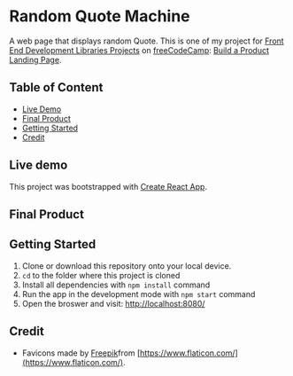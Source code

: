 # Random Quote Machine

A web page that displays random Quote. This is one of my project for [Front End Development Libraries Projects](https://www.freecodecamp.org/learn/front-end-development-libraries/) on [freeCodeCamp](https://www.freecodecamp.org/): [Build a Product Landing Page](https://www.freecodecamp.org/learn/front-end-development-libraries/front-end-development-libraries-projects/build-a-random-quote-machine).

## Table of Content

- [Live Demo](#live-demo)
- [Final Product](#final-product)
- [Getting Started](#getting-started)
- [Credit](#credit)

## Live demo

This project was bootstrapped with [Create React App](https://github.com/facebook/create-react-app).

## Final Product

<!-- | ![desktop-initial](./docs/desktop-initial.png) |
| :--------------------------------------------: |
|           _The web page on desktop_            |

| ![content](./docs/desktop-content.png) |
| :------------------------------------: |
|       _The web page on desktop_        |

| ![mobile](./docs/mobile-initial.png) |
| :----------------------------------: |
|       _The web page on mobile_       |

| ![mobile](./docs/mobile-content.png) |
| :----------------------------------: |
|       _The web page on mobile_       | -->

## Getting Started

1. Clone or download this repository onto your local device.
2. `cd` to the folder where this project is cloned
3. Install all dependencies with `npm install` command
4. Run the app in the development mode with `npm start` command
5. Open the broswer and visit: [http://localhost:8080/](http://localhost:8080/)

## Credit
- Favicons made by [Freepik](https://www.flaticon.com/authors/freepik)from [https://www.flaticon.com/](https://www.flaticon.com/).
